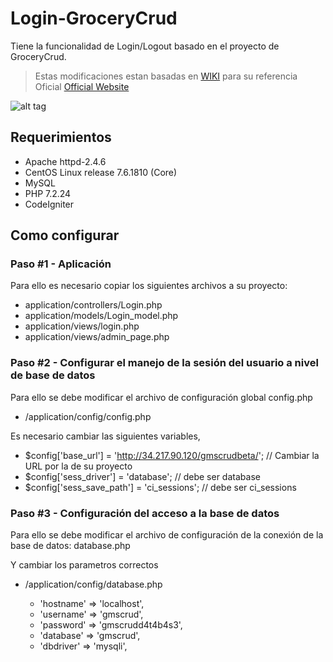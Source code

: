 # Login-GroceryCrud

Tiene la funcionalidad de Login/Logout basado en el proyecto de GroceryCrud.

> Estas modificaciones estan basadas en  [WIKI](https://github.com/portapipe/Login-GroceryCrud/wiki) para su referencia
> Oficial [Official Website](https://portapipe.github.io/Login-GroceryCrud/) 

![alt tag](https://github.com/portapipe/Login-GroceryCrud/blob/master/login_page.png?raw=true)

## Requerimientos
- Apache httpd-2.4.6
- CentOS Linux release 7.6.1810 (Core) 
- MySQL
- PHP 7.2.24
- CodeIgniter

## Como configurar  

### Paso #1 - Aplicación 
Para ello es necesario copiar los siguientes archivos a su proyecto:

- application/controllers/Login.php
- application/models/Login_model.php
- application/views/login.php
- application/views/admin_page.php

### Paso #2 -  Configurar el manejo de la sesión del usuario a nivel de base de datos

 Para ello se debe modificar el archivo de configuración global config.php

 - /application/config/config.php

Es necesario cambiar las siguientes variables,  

- $config['base_url'] = 'http://34.217.90.120/gmscrudbeta/';   //  Cambiar la URL por la de su proyecto
- $config['sess_driver'] = 'database';  // debe ser database
- $config['sess_save_path'] = 'ci_sessions'; //  debe ser ci_sessions

### Paso #3 -  Configuración del  acceso a la base de datos

 Para ello se debe modificar el archivo de configuración de la conexión de la base de datos: database.php

 Y cambiar los parametros correctos

 - /application/config/database.php

 	- 'hostname' => 'localhost',
	- 'username' => 'gmscrud',
	- 'password' => 'gmscrudd4t4b4s3',
	- 'database' => 'gmscrud',
	- 'dbdriver' => 'mysqli',


